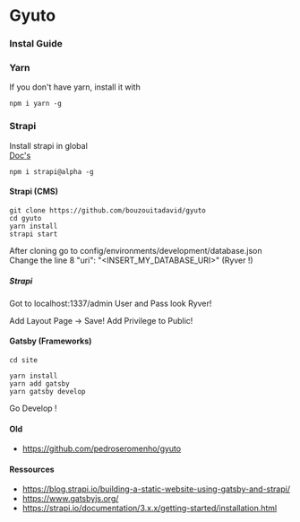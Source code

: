 # Gyuto

### Instal Guide
### Yarn
If you don't have yarn, install it with 
```
npm i yarn -g
```
### Strapi
Install strapi in global  
[Doc's](https://strapi.io/documentation/3.x.x/getting-started/installation.html#requirements)
```
npm i strapi@alpha -g
```
#### Strapi (CMS)
```
git clone https://github.com/bouzouitadavid/gyuto
cd gyuto
yarn install
strapi start
```
After cloning go to config/environments/development/database.json  
Change the line 8 "uri": "<INSERT_MY_DATABASE_URI>" (Ryver !)

##### Strapi
Got to localhost:1337/admin
User and Pass look Ryver!

Add Layout Page -> Save!
Add Privilege to Public!

#### Gatsby (Frameworks)
```
cd site

yarn install 
yarn add gatsby
yarn gatsby develop
```
Go Develop !

#### Old
- https://github.com/pedroseromenho/gyuto
#### Ressources
- https://blog.strapi.io/building-a-static-website-using-gatsby-and-strapi/
- https://www.gatsbyjs.org/
- https://strapi.io/documentation/3.x.x/getting-started/installation.html
